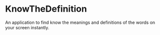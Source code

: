 # KnowTheDefinition
An application to find know the meanings and definitions of the words on your screen instantly.
